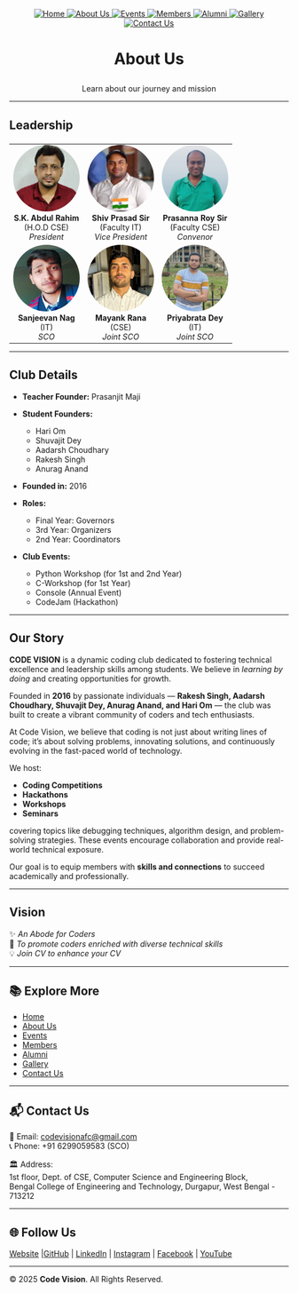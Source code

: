 <!-- | [Home](./README.md) | [About Us](AboutUs.md) | [Events](Events.md) | [Members](Members.md) | [Alumni](Alumni.md) | [Gallery](Gallery.md) | [Contact Us](ContactUs.md) |
|------------------------|------------------------|---------------------|-----------------------|---------------------|-----------------------|----------------------------| -->
<p align="center" width="100%">
  <a href="./README.md">
    <img src="https://img.shields.io/badge/Home-FF0000?style=for-the-badge" alt="Home"/>
  </a>
  <a href="AboutUs.md">
    <img src="https://img.shields.io/badge/About%20Us-FF0000?style=for-the-badge" alt="About Us"/>
  </a>
  <a href="Events.md">
    <img src="https://img.shields.io/badge/Events-FF0000?style=for-the-badge" alt="Events"/>
  </a>
  <a href="Members.md">
    <img src="https://img.shields.io/badge/Members-FF0000?style=for-the-badge" alt="Members"/>
  </a>
  <a href="Alumni.md">
    <img src="https://img.shields.io/badge/Alumni-FF0000?style=for-the-badge" alt="Alumni"/>
  </a>
  <a href="Gallery.md">
    <img src="https://img.shields.io/badge/Gallery-FF0000?style=for-the-badge" alt="Gallery"/>
  </a>
  <a href="ContactUs.md">
    <img src="https://img.shields.io/badge/Contact%20Us-FF0000?style=for-the-badge" alt="Contact Us"/>
  </a>
</p>



# <p align="center">About Us</p>
 <p align="center">Learn about our journey and mission</p>  

---

## <p>Leadership</p>  

<table align="center">
  <tr>
    <td align="center">
      <img src="../assets/leaders/President.jpg" alt="President" style="border-radius:50%; width:120px; height:120px;"><br>
      <b>S.K. Abdul Rahim</b><br>(H.O.D CSE)<br><i>President</i>
    </td>
    <td align="center">
      <img src="../assets/leaders/Vice-President.jpg" alt="Vice President" style="border-radius:50%; width:120px; height:120px;"><br>
      <b>Shiv Prasad Sir</b><br>(Faculty IT)<br><i>Vice President</i>
    </td>
    <td align="center">
      <img src="../assets/leaders/Convenor.jpg" alt="Convenor" style="border-radius:50%; width:120px; height:120px;"><br>
      <b>Prasanna Roy Sir</b><br>(Faculty CSE)<br><i>Convenor</i>
    </td>
  </tr>
  <tr>
    <td align="center">
      <img src="../assets/leaders/SCO.jpg" alt="SCO" style="border-radius:50%; width:120px; height:120px;"><br>
      <b>Sanjeevan Nag</b><br>(IT)<br><i>SCO</i>
    </td>
    <td align="center">
      <img src="../assets/leaders/Joint-SCO-1.jpg" alt="Joint SCO" style="border-radius:50%; width:120px; height:120px;"><br>
      <b>Mayank Rana</b><br>(CSE)<br><i>Joint SCO</i>
    </td>
    <td align="center">
      <img src="../assets/leaders/Joint-SCO-2.jpg" alt="Joint SCO" style="border-radius:50%; width:120px; height:120px;"><br>
      <b>Priyabrata Dey</b><br>(IT)<br><i>Joint SCO</i>
    </td>
  </tr>
</table>

---

## Club Details  

- **Teacher Founder:** Prasanjit Maji  
- **Student Founders:**  
  - Hari Om  
  - Shuvajit Dey  
  - Aadarsh Choudhary  
  - Rakesh Singh  
  - Anurag Anand  

- **Founded in:** 2016  

- **Roles:**  
  - Final Year: Governors  
  - 3rd Year: Organizers  
  - 2nd Year: Coordinators  

- **Club Events:**  
  - Python Workshop (for 1st and 2nd Year)  
  - C-Workshop (for 1st Year)  
  - Console (Annual Event)  
  - CodeJam (Hackathon)  

---

## Our Story  

**CODE VISION** is a dynamic coding club dedicated to fostering technical excellence and leadership skills among students. We believe in *learning by doing* and creating opportunities for growth.  

Founded in **2016** by passionate individuals — **Rakesh Singh, Aadarsh Choudhary, Shuvajit Dey, Anurag Anand, and Hari Om** — the club was built to create a vibrant community of coders and tech enthusiasts.  

At Code Vision, we believe that coding is not just about writing lines of code; it’s about solving problems, innovating solutions, and continuously evolving in the fast-paced world of technology.  

We host:  
- **Coding Competitions**  
- **Hackathons**  
- **Workshops**  
- **Seminars**  

covering topics like debugging techniques, algorithm design, and problem-solving strategies. These events encourage collaboration and provide real-world technical exposure.  

Our goal is to equip members with **skills and connections** to succeed academically and professionally.  

---

## Vision  

✨ *An Abode for Coders*  
📌 *To promote coders enriched with diverse technical skills*  
💡 *Join CV to enhance your CV*  

---

## 📚 Explore More
- [Home](./README.md)  
- [About Us](../pages/ABOUT.md)  
- [Events](Events.md)  
- [Members](Members.md)  
- [Alumni](Alumni.md)  
- [Gallery](Gallery.md)  
- [Contact Us](ContactUs.md)  

---

## 📬 Contact Us
📧 Email: [codevisionafc@gmail.com](mailto:codevisionafc@gmail.com)  
📞 Phone: +91 6299059583 (SCO)  

🏛️ Address:  
1st floor, Dept. of CSE, Computer Science and Engineering Block,  
Bengal College of Engineering and Technology, Durgapur, West Bengal - 713212  

---

## 🌐 Follow Us

[Website]( https://codevision-bcet.web.app/) |[GitHub](https://github.com/Code-Vision-BCET-organisation ) | [LinkedIn](https://www.linkedin.com/company/codevision-bcet) | [Instagram](https://www.instagram.com/codevisionbcet/) | [Facebook](https://www.facebook.com/cv.bcet/) | [YouTube](http://www.youtube.com/@codevisionbcet )  

---

© 2025 **Code Vision**. All Rights Reserved.  

